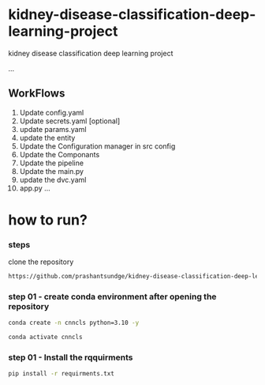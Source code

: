 # kidney-disease-classification-deep-learning-project
kidney disease classification deep learning project

...
## WorkFlows

1. Update config.yaml
2. Update secrets.yaml [optional]
3. update params.yaml
4. update the entity 
5. Update the Configuration manager in src config
6. Update the Componants 
7. Update the pipeline
8. Update the main.py
9. update the dvc.yaml
10. app.py
...


# how to run?

### steps
clone the repository 

```bash
https://github.com/prashantsundge/kidney-disease-classification-deep-learning-project
```
### step 01 - create conda environment after opening the repository
```bash
conda create -n cnncls python=3.10 -y
```
```bash
conda activate cnncls
```

### step 01 - Install the rqquirments 
```bash
pip install -r requirments.txt
```



